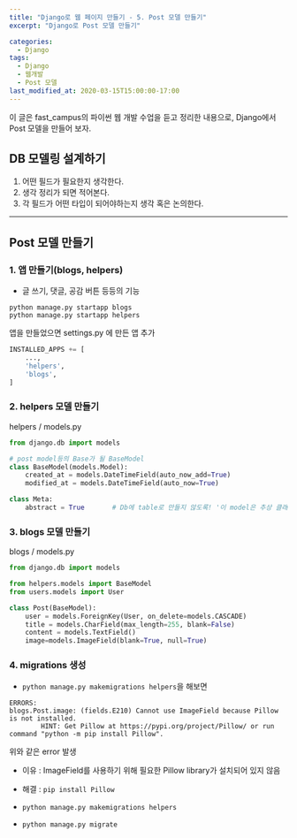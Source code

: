 ```yaml
---
title: "Django로 웹 페이지 만들기 - 5. Post 모델 만들기"
excerpt: "Django로 Post 모델 만들기"

categories:
  - Django
tags:
  - Django
  - 웹개발
  - Post 모델
last_modified_at: 2020-03-15T15:00:00-17:00
---
```


이 글은 fast_campus의 파이썬 웹 개발 수업을 듣고 정리한 내용으로, Django에서 Post 모델을 만들어 보자.

## DB 모델링 설계하기

1. 어떤 필드가 필요한지 생각한다.
2. 생각 정리가 되면 적어본다.
3. 각 필드가 어떤 타입이 되어야하는지 생각 혹은 논의한다.

---

## Post 모델 만들기

### 1. 앱 만들기(blogs, helpers)

- 글 쓰기, 댓글, 공감 버튼 등등의 기능

`python manage.py startapp blogs`  
`python manage.py startapp helpers`

앱을 만들었으면 settings.py 에 만든 앱 추가

```py
INSTALLED_APPS += [
    ...,
    'helpers',
    'blogs',
]
```

### 2. helpers 모델 만들기

helpers / models.py

```py
from django.db import models

# post model등의 Base가 될 BaseModel
class BaseModel(models.Model):
    created_at = models.DateTimeField(auto_now_add=True)
    modified_at = models.DateTimeField(auto_now=True)

class Meta:
    abstract = True       # Db에 table로 만들지 않도록! '이 model은 추상 클래스야'
```

### 3. blogs 모델 만들기

blogs / models.py

```py
from django.db import models

from helpers.models import BaseModel
from users.models import User

class Post(BaseModel):
    user = models.ForeignKey(User, on_delete=models.CASCADE)
    title = models.CharField(max_length=255, blank=False)
    content = models.TextField()
    image=models.ImageField(blank=True, null=True)
```

### 4. migrations 생성

- `python manage.py makemigrations helpers`을 해보면

```
ERRORS:
blogs.Post.image: (fields.E210) Cannot use ImageField because Pillow is not installed.
        HINT: Get Pillow at https://pypi.org/project/Pillow/ or run command "python -m pip install Pillow".
```

위와 같은 error 발생

- 이유 : ImageField를 사용하기 위해 필요한 Pillow library가 설치되어 있지 않음
- 해결 : `pip install Pillow`

- `python manage.py makemigrations helpers`
- `python manage.py migrate`
